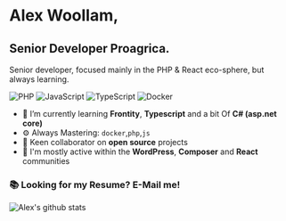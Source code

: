 # Alex Woollam, 
## Senior Developer Proagrica.

Senior developer, focused mainly in the PHP & React eco-sphere, but always learning.

![PHP](https://img.shields.io/badge/PHP-Wizard-blue)
![JavaScript](https://img.shields.io/badge/JavaScript-Ninja-yellow)
![TypeScript](https://img.shields.io/badge/TypeScript-Intermediate-lightgrey)
![Docker](https://img.shields.io/badge/Docker-Advanced-blue)


- 🌱 I’m currently learning **Frontity**, **Typescript** and a bit Of **C# (asp.net core)**
- ⚙️ Always Mastering: `docker`,`php`,`js`
- 👯 Keen collaborator on **open source** projects
- 💬 I'm mostly active within the **WordPress**, **Composer** and **React** communities

### 📚 Looking for my Resume? E-Mail me!

![Alex's github stats](https://github-readme-stats.vercel.app/api?username=alexwoollam&show_icons=true&hide_border=true)

[github]: https://github.com/alexwoollam
[site]: https://alexwoollam.github.io
